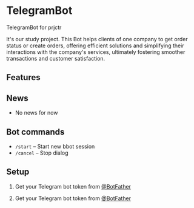 # TelegramBot
TelegramBot for prjctr

It's our study project. This Bot helps clients of one company to get order status or create orders, offering efficient solutions and simplifying their interactions with the company's services, ultimately fostering smoother transactions and customer satisfaction.

## Features


## News
- No news for now

## Bot commands
- `/start` – Start new bbot session
- `/cancel` – Stop dialog


## Setup
1. Get your Telegram bot token from [@BotFather](https://t.me/BotFather)

2. Get your Telegram bot token from [@BotFather](https://t.me/BotFather)
